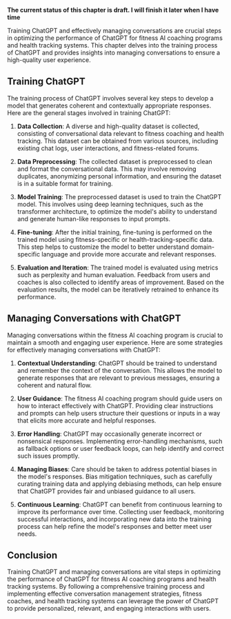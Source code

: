 **The current status of this chapter is draft. I will finish it later when I have time**

Training ChatGPT and effectively managing conversations are crucial steps in optimizing the performance of ChatGPT for fitness AI coaching programs and health tracking systems. This chapter delves into the training process of ChatGPT and provides insights into managing conversations to ensure a high-quality user experience.

Training ChatGPT
----------------

The training process of ChatGPT involves several key steps to develop a model that generates coherent and contextually appropriate responses. Here are the general stages involved in training ChatGPT:

1. **Data Collection**: A diverse and high-quality dataset is collected, consisting of conversational data relevant to fitness coaching and health tracking. This dataset can be obtained from various sources, including existing chat logs, user interactions, and fitness-related forums.

2. **Data Preprocessing**: The collected dataset is preprocessed to clean and format the conversational data. This may involve removing duplicates, anonymizing personal information, and ensuring the dataset is in a suitable format for training.

3. **Model Training**: The preprocessed dataset is used to train the ChatGPT model. This involves using deep learning techniques, such as the transformer architecture, to optimize the model's ability to understand and generate human-like responses to input prompts.

4. **Fine-tuning**: After the initial training, fine-tuning is performed on the trained model using fitness-specific or health-tracking-specific data. This step helps to customize the model to better understand domain-specific language and provide more accurate and relevant responses.

5. **Evaluation and Iteration**: The trained model is evaluated using metrics such as perplexity and human evaluation. Feedback from users and coaches is also collected to identify areas of improvement. Based on the evaluation results, the model can be iteratively retrained to enhance its performance.

Managing Conversations with ChatGPT
-----------------------------------

Managing conversations within the fitness AI coaching program is crucial to maintain a smooth and engaging user experience. Here are some strategies for effectively managing conversations with ChatGPT:

1. **Contextual Understanding**: ChatGPT should be trained to understand and remember the context of the conversation. This allows the model to generate responses that are relevant to previous messages, ensuring a coherent and natural flow.

2. **User Guidance**: The fitness AI coaching program should guide users on how to interact effectively with ChatGPT. Providing clear instructions and prompts can help users structure their questions or inputs in a way that elicits more accurate and helpful responses.

3. **Error Handling**: ChatGPT may occasionally generate incorrect or nonsensical responses. Implementing error-handling mechanisms, such as fallback options or user feedback loops, can help identify and correct such issues promptly.

4. **Managing Biases**: Care should be taken to address potential biases in the model's responses. Bias mitigation techniques, such as carefully curating training data and applying debiasing methods, can help ensure that ChatGPT provides fair and unbiased guidance to all users.

5. **Continuous Learning**: ChatGPT can benefit from continuous learning to improve its performance over time. Collecting user feedback, monitoring successful interactions, and incorporating new data into the training process can help refine the model's responses and better meet user needs.

Conclusion
----------

Training ChatGPT and managing conversations are vital steps in optimizing the performance of ChatGPT for fitness AI coaching programs and health tracking systems. By following a comprehensive training process and implementing effective conversation management strategies, fitness coaches, and health tracking systems can leverage the power of ChatGPT to provide personalized, relevant, and engaging interactions with users.
